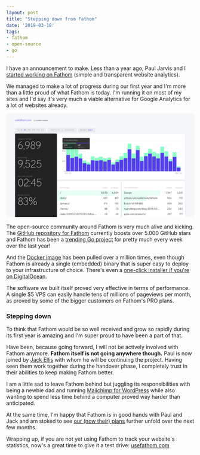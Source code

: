```yaml
---
layout: post
title: "Stepping down from Fathom"
date: '2019-03-18'
tags:
- fathom
- open-source
- go
---
```


I have an announcement to make. Less than a year ago, Paul Jarvis and I [started working on Fathom](https://dannyvankooten.com/reviving-ana-as-fathom/) (simple and transparent website analytics). 

We managed to make a lot of progress during our first year and I'm more than a little proud of what Fathom is today. I'm running it on most of my sites and I'd say it's very much a viable alternative for Google Analytics for a lot of websites already.

![Fathom screenshot](/media/2019/fathom-screenshot.png)

The open-source community around Fathom is very much alive and kicking. The [GitHub repository for Fathom](https://github.com/usefathom/fathom) currently boosts over 5.000 GitHub stars and Fathom has been a [trending Go project](https://github.com/trending/go) for pretty much every week over the last year! 

And the [Docker image](https://hub.docker.com/r/usefathom/fathom/) has been pulled over a million times, even though Fathom is already a single (embedded) binary that is super easy to deploy to your infrastructure of choice. There's even a [one-click installer if you're on DigitalOcean](https://www.youtube.com/watch?v=KE0NKODYEAM).

The software we built itself proved very effective in terms of performance. A single $5 VPS can easily handle tens of millions of pageviews per month, as proved by some of the bigger customers on Fathom's PRO plans. 

### Stepping down

To think that Fathom would be so well received and grow so rapidly during its first year is amazing and I'm super proud to have been a part of that. 

Have been, because going forward, I will not be actively involved with Fathom anymore. **Fathom itself is not going anywhere though.** Paul is now joined by [Jack Ellis](https://twitter.com/JackEllis) with whom he will be continuing the project. Having seen them work together during the handover phase, I completely trust in their abilities to keep making Fathom better.

I am a little sad to leave Fathom behind but juggling its responsibilities with being a newbie dad and running [Mailchimp for WordPress](https://mc4wp.com/) while also wanting to spend less time behind a computer proved way harder than anticipated. 

At the same time, I'm happy that Fathom is in good hands with Paul and Jack and am stoked to see [our (now their) plans](https://trello.com/b/x2aBwH2J/fathom-roadmap) further unfold over the next few months.

Wrapping up, if you are not yet using Fathom to track your website's statistics, now's a great time to give it a test drive: [usefathom.com](https://usefathom.com/)